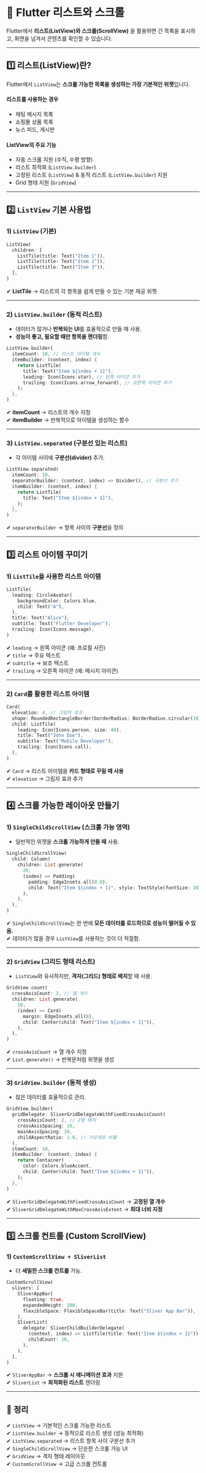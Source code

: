 # 🔲 Flutter 리스트와 스크롤

Flutter에서 **리스트(ListView)와 스크롤(ScrollView)** 을 활용하면 긴 목록을 표시하고, 화면을 넘겨서 콘텐츠를 확인할 수 있습니다.

---

## 1️⃣ 리스트(ListView)란?

Flutter에서 `ListView`는 **스크롤 가능한 목록을 생성하는 가장 기본적인 위젯**입니다.

#### 리스트를 사용하는 경우
- 채팅 메시지 목록
- 쇼핑몰 상품 목록
- 뉴스 피드, 게시판

#### ListView의 주요 기능
- 자동 스크롤 지원 (수직, 수평 방향)
- 리스트 최적화 (`ListView.builder`)
- 고정된 리스트 (`ListView`) & 동적 리스트 (`ListView.builder`) 지원
- Grid 형태 지원 (`GridView`)

---

## 2️⃣ `ListView` 기본 사용법

### 1) `ListView` (기본)
```dart
ListView(
  children: [
    ListTile(title: Text("Item 1")),
    ListTile(title: Text("Item 2")),
    ListTile(title: Text("Item 3")),
  ],
)
```

✔ **ListTile** → 리스트의 각 항목을 쉽게 만들 수 있는 기본 제공 위젯

---

### 2) `ListView.builder` (동적 리스트)
- 데이터가 많거나 **반복되는 UI**를 효율적으로 만들 때 사용.
- **성능이 좋고, 필요할 때만 항목을 렌더링**함.

```dart
ListView.builder(
  itemCount: 10, // 리스트 아이템 개수
  itemBuilder: (context, index) {
    return ListTile(
      title: Text("Item ${index + 1}"),
      leading: Icon(Icons.star), // 왼쪽 아이콘 추가
      trailing: Icon(Icons.arrow_forward), // 오른쪽 아이콘 추가
    );
  },
)
```

✔ **itemCount** → 리스트의 개수 지정  
✔ **itemBuilder** → 반복적으로 아이템을 생성하는 함수  

---

### 3) `ListView.separated` (구분선 있는 리스트)
- 각 아이템 사이에 **구분선(divider)** 추가.

```dart
ListView.separated(
  itemCount: 10,
  separatorBuilder: (context, index) => Divider(), // 구분선 추가
  itemBuilder: (context, index) {
    return ListTile(
      title: Text("Item ${index + 1}"),
    );
  },
)
```

✔ `separatorBuilder` → 항목 사이의 **구분선**을 정의  

---

## 3️⃣ 리스트 아이템 꾸미기

### 1) `ListTile`을 사용한 리스트 아이템
```dart
ListTile(
  leading: CircleAvatar(
    backgroundColor: Colors.blue,
    child: Text("A"),
  ),
  title: Text("Alice"),
  subtitle: Text("Flutter Developer"),
  trailing: Icon(Icons.message),
)
```

✔ `leading` → 왼쪽 아이콘 (예: 프로필 사진)  
✔ `title` → 주요 텍스트  
✔ `subtitle` → 보조 텍스트  
✔ `trailing` → 오른쪽 아이콘 (예: 메시지 아이콘)

---

### 2) `Card`를 활용한 리스트 아이템
```dart
Card(
  elevation: 4, // 그림자 효과
  shape: RoundedRectangleBorder(borderRadius: BorderRadius.circular(10)),
  child: ListTile(
    leading: Icon(Icons.person, size: 40),
    title: Text("John Doe"),
    subtitle: Text("Mobile Developer"),
    trailing: Icon(Icons.call),
  ),
)
```

✔ `Card` → 리스트 아이템을 **카드 형태로 꾸밀 때 사용**  
✔ `elevation` → 그림자 효과 추가  

---

## 4️⃣ 스크롤 가능한 레이아웃 만들기

### 1) `SingleChildScrollView` (스크롤 가능 영역)
- 일반적인 위젯을 **스크롤 가능하게 만들 때** 사용.

```dart
SingleChildScrollView(
  child: Column(
    children: List.generate(
      20,
      (index) => Padding(
        padding: EdgeInsets.all(8.0),
        child: Text("Item ${index + 1}", style: TextStyle(fontSize: 20)),
      ),
    ),
  ),
)
```

✔ `SingleChildScrollView`는 한 번에 **모든 데이터를 로드하므로 성능이 떨어질 수 있음.**  
✔ 데이터가 많을 경우 `ListView`를 사용하는 것이 더 적절함.  

---

### 2) `GridView` (그리드 형태 리스트)
- `ListView`와 유사하지만, **격자(그리드) 형태로 배치**할 때 사용.

```dart
GridView.count(
  crossAxisCount: 2, // 열 개수
  children: List.generate(
    10,
    (index) => Card(
      margin: EdgeInsets.all(8),
      child: Center(child: Text("Item ${index + 1}")),
    ),
  ),
)
```

✔ `crossAxisCount` → 열 개수 지정  
✔ `List.generate()` → 반복문처럼 위젯을 생성  

---

### 3) `GridView.builder` (동적 생성)
- 많은 데이터를 효율적으로 관리.

```dart
GridView.builder(
  gridDelegate: SliverGridDelegateWithFixedCrossAxisCount(
    crossAxisCount: 2, // 2열 배치
    crossAxisSpacing: 10,
    mainAxisSpacing: 10,
    childAspectRatio: 1.0, // 가로세로 비율
  ),
  itemCount: 10,
  itemBuilder: (context, index) {
    return Container(
      color: Colors.blueAccent,
      child: Center(child: Text("Item ${index + 1}")),
    );
  },
)
```

✔ `SliverGridDelegateWithFixedCrossAxisCount` → **고정된 열 개수**  
✔ `SliverGridDelegateWithMaxCrossAxisExtent` → **최대 너비 지정**  

---

## 5️⃣ 스크롤 컨트롤 (Custom ScrollView)

### 1) `CustomScrollView + SliverList`
- 더 **세밀한 스크롤 컨트롤** 가능.

```dart
CustomScrollView(
  slivers: [
    SliverAppBar(
      floating: true,
      expandedHeight: 200,
      flexibleSpace: FlexibleSpaceBar(title: Text("Sliver App Bar")),
    ),
    SliverList(
      delegate: SliverChildBuilderDelegate(
        (context, index) => ListTile(title: Text("Item ${index + 1}")),
        childCount: 20,
      ),
    ),
  ],
)
```

✔ `SliverAppBar` → **스크롤 시 애니메이션 효과** 지원  
✔ `SliverList` → **최적화된 리스트** 렌더링  

---

## 🎯 정리

✔ `ListView` → 기본적인 스크롤 가능한 리스트  
✔ `ListView.builder` → 동적으로 리스트 생성 (성능 최적화)  
✔ `ListView.separated` → 리스트 항목 사이 구분선 추가  
✔ `SingleChildScrollView` → 단순한 스크롤 가능 UI  
✔ `GridView` → 격자 형태 레이아웃  
✔ `CustomScrollView` → 고급 스크롤 컨트롤  
